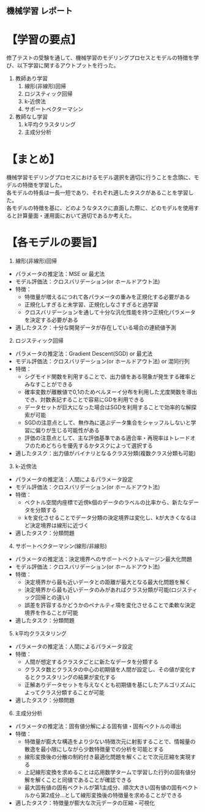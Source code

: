 ## 機械学習 レポート

# 【学習の要点】
  修了テストの受験を通して、機械学習のモデリングプロセスとモデルの特徴を学び、以下学習に関するアウトプットを行った。
  1. 教師あり学習
      1. 線形(非線形)回帰
      2. ロジスティック回帰
      3. k-近傍法
      4. サポートベクターマシン
  2. 教師なし学習
      1. k平均クラスタリング
      2. 主成分分析
        
# 【まとめ】
  機械学習モデリングプロセスにおけるモデル選択を適切に行うことを念頭に、モデルの特徴を学習した。  
  各モデルの特長は一長一短であり、それぞれ適したタスクがあることを学習した。  
  各モデルの特徴を基に、どのようなタスクに直面した際に、どのモデルを使用すると計算量面・運用面において適切であるか考えた。  

# 【各モデルの要旨】
  1. 線形(非線形)回帰  
  - パラメータの推定法：MSE or 最尤法  
  - モデル評価法：クロスバリデーション(or ホールドアウト法)  
  - 特徴：
      - 特徴量が増えるにつれて各パラメータの重みを正規化する必要がある  
      - 正規化しすぎると未学習、正規化しなさすぎると過学習
      - クロスバリデーションを通して十分な汎化性能を持つ正規化パラメータを決定する必要がある  
  - 適したタスク：十分な開発データが存在している場合の連続値予測

  2. ロジスティック回帰  
  - パラメータの推定法：Gradient Descent(SGD) or 最尤法  
  - モデル評価法：クロスバリデーション(or ホールドアウト法) or 混同行列  
  - 特徴：  
      - シグモイド関数を利用することで、出力値をある現象が発生する確率とみなすことができる  
      - 確率変数が離散値で0,1のためベルヌーイ分布を利用した尤度関数を導出でき、対数表記することで容易にGDを利用できる  
      - データセットが巨大になった場合はSGDを利用することで効率的な解探索が可能  
      - SGDの注意点として、無作為に選ぶデータ集合をシャッフルしないと学習に偏りが生じる可能性がある
      - 評価の注意点として、主な評価基準である適合率・再現率はトレードオフのためどちらを優先するかタスクによって選択する
  - 適したタスク：出力値がバイナリとなるクラス分類(複数クラス分類も可能)  

  3. k-近傍法  
  - パラメータの推定法：人間によるパラメータ設定  
  - モデル評価法：クロスバリデーション(or ホールドアウト法)  
  - 特徴：
      - ベクトル空間内座標で近傍k個のデータのラベルの比率から、新たなデータを分類する
      - kを変化させることでデータ分類の決定境界は変化し、kが大きくなるほど決定境界は線形に近づく
  - 適したタスク：分類問題

  4. サポートベクターマシン(線形/非線形)  
  - パラメータの推定法：決定境界へのサポートベクトルマージン最大化問題  
  - モデル評価法：クロスバリデーション(or ホールドアウト法)  
  - 特徴：
      - 決定境界から最も近いデータとの距離が最大となる最大化問題を解く  
      - 決定境界から最も近いデータのみがあればクラス分類が可能(ロジスティック回帰との違い)  
      - 誤差を許容するかどうかのペナルティ項を変化させることで柔軟な決定境界を作ることが可能  
  - 適したタスク：分類問題

  5. k平均クラスタリング  
  - パラメータの推定法：人間によるパラメータ設定  
  - 特徴：
      - 人間が想定するクラスタごとに新たなデータを分類する
      - クラスタ数とクラスタの中心の初期値を人間が設定し、その値が変化するとクラスタリングの結果が変化する
      - 正解ありデータセットを与えなくとも初期値を基にしたアルゴリズムによってクラス分類することが可能
  - 適したタスク：分類問題

  6. 主成分分析  
  - パラメータの推定法：固有値分解による固有値・固有ベクトルの導出  
  - 特徴：  
      - 特徴量が膨大な構造をより少ない特徴次元に射影することで、情報量の散逸を最小限にしながら少数特徴量での分析を可能とする  
      - 線形変換後の分散の制約付き最適化問題を解くことで次元圧縮を実現する  
      - 上記線形変換を求めることは応用数学タームで学習した行列の固有値分解を解くことと同値であることが確認できる  
      - 最大固有値の固有ベクトルが第1主成分、順次大きい固有値の固有ベクトルから第2成分…として線形変換後の特徴量を求めることができる  
  - 適したタスク：特徴量が膨大な次元データの圧縮・可視化
